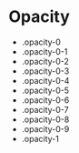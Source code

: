 # Opacity

- .opacity-0
- .opacity-0-1
- .opacity-0-2
- .opacity-0-3
- .opacity-0-4
- .opacity-0-5
- .opacity-0-6
- .opacity-0-7
- .opacity-0-8
- .opacity-0-9
- .opacity-1

